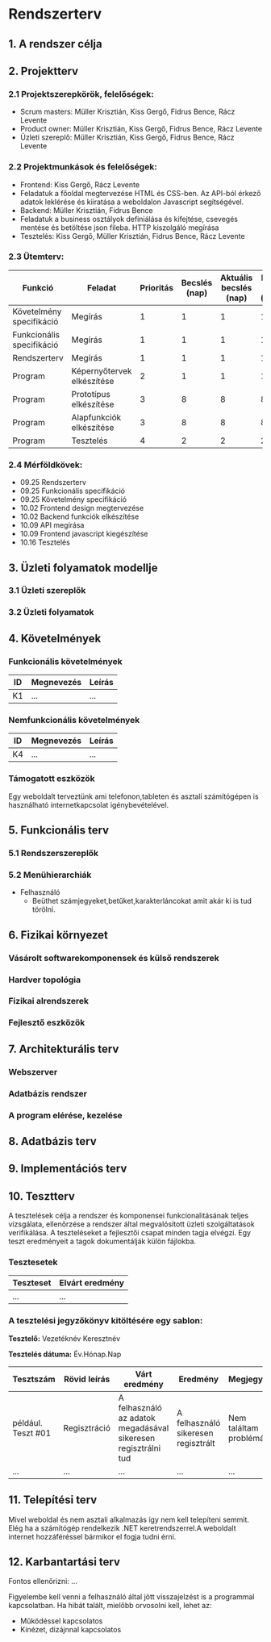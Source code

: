# Rendszerterv
## 1. A rendszer célja

## 2. Projektterv

### 2.1 Projektszerepkörök, felelőségek:
   * Scrum masters: Müller Krisztián, Kiss Gergő, Fidrus Bence, Rácz Levente
   * Product owner: Müller Krisztián, Kiss Gergő, Fidrus Bence, Rácz Levente
   * Üzleti szereplő: Müller Krisztián, Kiss Gergő, Fidrus Bence, Rácz Levente
     
### 2.2 Projektmunkások és felelőségek:
   * Frontend: Kiss Gergő, Rácz Levente
   * Feladatuk a főoldal megtervezése HTML és CSS-ben. Az API-ból érkező adatok leklérése és kiiratása a weboldalon Javascript segítségével.
   * Backend: Müller Krisztián, Fidrus Bence
   * Feladatuk a business osztályok definiálása és kifejtése, csevegés mentése és betöltése json fileba. HTTP kiszolgáló megírása
   * Tesztelés: Kiss Gergő, Müller Krisztián, Fidrus Bence, Rácz Levente
     
### 2.3 Ütemterv:

|Funkció                  | Feladat                                | Prioritás | Becslés (nap) | Aktuális becslés (nap) | Eltelt idő (nap) | Becsült idő (nap) |
|-------------------------|----------------------------------------|-----------|---------------|------------------------|------------------|---------------------|
|Követelmény specifikáció |Megírás                                 |         1 |             1 |                      1 |                1 |                   1 |             
|Funkcionális specifikáció|Megírás                                 |         1 |             1 |                      1 |                1 |                   1 |
|Rendszerterv             |Megírás                                 |         1 |             1 |                      1 |                1 |                   1 |
|Program                  |Képernyőtervek elkészítése              |         2 |             1 |                      1 |                1 |                   1 |
|Program                  |Prototípus elkészítése                  |         3 |             8 |                      8 |                8 |                   8 |
|Program                  |Alapfunkciók elkészítése                |         3 |             8 |                      8 |                8 |                   8 |
|Program                  |Tesztelés                               |         4 |             2 |                      2 |                2 |                   2 |

### 2.4 Mérföldkövek:
 - 09.25 Rendszerterv
 - 09.25 Funkcionális specifikáció
 - 09.25 Követelmény specifikáció
 - 10.02 Frontend design megtervezése
 - 10.02 Backend funkciók elkészítése
 - 10.09 API megírása
 - 10.09 Frontend javascript kiegészítése
 - 10.16 Tesztelés



## 3. Üzleti folyamatok modellje

### 3.1 Üzleti szereplők

### 3.2 Üzleti folyamatok

## 4. Követelmények

### Funkcionális követelmények

| ID | Megnevezés | Leírás |
| --- | --- | --- |
| K1 | ... | ... |

### Nemfunkcionális követelmények

| ID | Megnevezés | Leírás |
| --- | --- | --- |
| K4 | ... | ... |

### Támogatott eszközök

Egy weboldalt terveztünk ami telefonon,tableten és asztali számítógépen is használható internetkapcsolat igénybevételével.

## 5. Funkcionális terv

### 5.1 Rendszerszereplők

### 5.2 Menühierarchiák

- Felhasználó
    - Beüthet számjegyeket,betűket,karakterláncokat amit akár ki is tud törölni.


## 6. Fizikai környezet

### Vásárolt softwarekomponensek és külső rendszerek

### Hardver topológia

### Fizikai alrendszerek

### Fejlesztő eszközök


## 7. Architekturális terv

### Webszerver

### Adatbázis rendszer

### A program elérése, kezelése

## 8. Adatbázis terv

## 9. Implementációs terv

## 10. Tesztterv

A tesztelések célja a rendszer és komponensei funkcionalitásának teljes vizsgálata,
ellenőrzése a rendszer által megvalósított üzleti szolgáltatások verifikálása.
A teszteléseket a fejlesztői csapat minden tagja elvégzi.
Egy teszt eredményeit a tagok dokumentálják külön fájlokba.

### Tesztesetek

 | Teszteset | Elvárt eredmény | 
 |-----------|-----------------| 
 | ... | ... |

### A tesztelési jegyzőkönyv kitöltésére egy sablon:

**Tesztelő:** Vezetéknév Keresztnév

**Tesztelés dátuma:** Év.Hónap.Nap

Tesztszám | Rövid leírás | Várt eredmény | Eredmény | Megjegyzés
----------|--------------|---------------|----------|-----------
például. Teszt #01 | Regisztráció | A felhasználó az adatok megadásával sikeresen regisztrálni tud  | A felhasználó sikeresen regisztrált | Nem találtam problémát.
... | ... | ... | ... | ...

## 11. Telepítési terv
Mivel weboldal és nem asztali alkalmazás így nem kell telepíteni semmit. Elég ha a számítógép rendelkezik .NET keretrendszerrel.A weboldalt internet hozzáféréssel bármikor el fogja tudni érni. 

## 12. Karbantartási terv

Fontos ellenőrizni:
...

Figyelembe kell venni a felhasználó által jött visszajelzést is a programmal kapcsolatban.
Ha hibát talált, mielőbb orvosolni kell, lehet az:
*	Működéssel kapcsolatos
*	Kinézet, dizájnnal kapcsolatos
